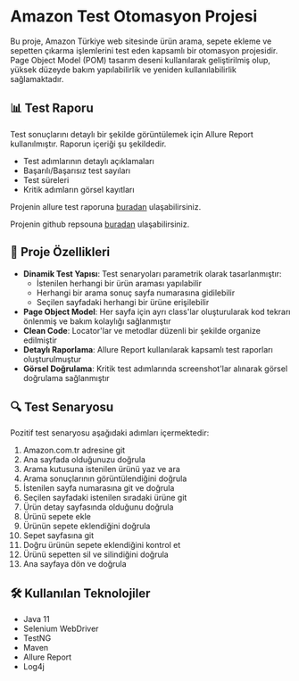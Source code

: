 # Amazon Test Otomasyon Projesi

Bu proje, Amazon Türkiye web sitesinde ürün arama, sepete ekleme ve sepetten çıkarma işlemlerini test eden kapsamlı bir otomasyon projesidir. Page Object Model (POM) tasarım deseni kullanılarak geliştirilmiş olup, yüksek düzeyde bakım yapılabilirlik ve yeniden kullanılabilirlik sağlamaktadır.

## 📊 Test Raporu

Test sonuçlarını detaylı bir şekilde görüntülemek için Allure Report kullanılmıştır. Raporun içeriği şu şekildedir.
- Test adımlarının detaylı açıklamaları
- Başarılı/Başarısız test sayıları
- Test süreleri
- Kritik adımların görsel kayıtları

Projenin allure test raporuna [buradan](https://insider-qa-automation-project.vercel.app/) ulaşabilirsiniz.

Projenin github repsouna [buradan](https://github.com/Burak-Salca/Insider-QA-Automation-Project) ulaşabilirsiniz.

## 🎯 Proje Özellikleri

- **Dinamik Test Yapısı**: Test senaryoları parametrik olarak tasarlanmıştır:
  - İstenilen herhangi bir ürün araması yapılabilir
  - Herhangi bir arama sonuç sayfa numarasına gidilebilir
  - Seçilen sayfadaki herhangi bir ürüne erişilebilir
- **Page Object Model**: Her sayfa için ayrı class'lar oluşturularak kod tekrarı önlenmiş ve bakım kolaylığı sağlanmıştır
- **Clean Code**: Locator'lar ve metodlar düzenli bir şekilde organize edilmiştir
- **Detaylı Raporlama**: Allure Report kullanılarak kapsamlı test raporları oluşturulmuştur
- **Görsel Doğrulama**: Kritik test adımlarında screenshot'lar alınarak görsel doğrulama sağlanmıştır

## 🔍 Test Senaryosu

Pozitif test senaryosu aşağıdaki adımları içermektedir:

1. Amazon.com.tr adresine git
2. Ana sayfada olduğunuzu doğrula
3. Arama kutusuna istenilen ürünü yaz ve ara
4. Arama sonuçlarının görüntülendiğini doğrula
5. İstenilen sayfa numarasına git ve doğrula
6. Seçilen sayfadaki istenilen sıradaki ürüne git
7. Ürün detay sayfasında olduğunu doğrula
8. Ürünü sepete ekle
9. Ürünün sepete eklendiğini doğrula
10. Sepet sayfasına git 
11. Doğru ürünün sepete eklendiğini kontrol et
12. Ürünü sepetten sil ve silindiğini doğrula
13. Ana sayfaya dön ve doğrula

## 🛠️ Kullanılan Teknolojiler

- Java 11
- Selenium WebDriver
- TestNG
- Maven
- Allure Report
- Log4j



